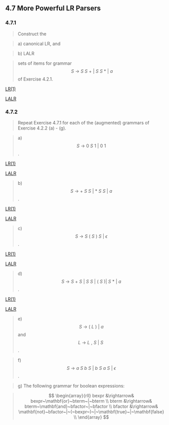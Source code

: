 ## 4.7 More Powerful LR Parsers

### 4.7.1

> Construct the

> a) canonical LR, and

> b) LALR

> sets of items for grammar $$~S~\rightarrow~S~S~+~|~S~S~*~|~a$$ of Exercise 4.2.1.

[LR(1)](https://cyberzhg.github.io/toolbox/lr1?grammar=UyAtPiBTIFMgKwogICB8IFMgUyAqCiAgIHwgYQ==)

[LALR](https://cyberzhg.github.io/toolbox/lalr?grammar=UyAtPiBTIFMgKwogICB8IFMgUyAqCiAgIHwgYQ==)

### 4.7.2

> Repeat Exercise 4.7.1 for each of the (augmented) grammars of Exercise 4.2.2 (a) - (g).

> a) $$S~\rightarrow~0~S~1~|~0~1$$.

[LR(1)](https://cyberzhg.github.io/toolbox/lr1?grammar=UyAtPiAwIFMgMSB8IDAgMQ==)

[LALR](https://cyberzhg.github.io/toolbox/lalr?grammar=UyAtPiAwIFMgMSB8IDAgMQ==)

> b) $$S~\rightarrow~+~S~S~|~*~S~S~|~a$$.

[LR(1)](https://cyberzhg.github.io/toolbox/lr1?grammar=UyAtPiArIFMgUyB8ICogUyBTIHwgYQ==)

[LALR](https://cyberzhg.github.io/toolbox/lalr?grammar=UyAtPiArIFMgUyB8ICogUyBTIHwgYQ==)

> c) $$S~\rightarrow~S~(~S~)~S~|~\epsilon$$.

[LR(1)](https://cyberzhg.github.io/toolbox/lr1?grammar=UyAtPiBTICggUyApIFMgfCDPtQ==)

[LALR](https://cyberzhg.github.io/toolbox/lalr?grammar=UyAtPiBTICggUyApIFMgfCDPtQ==)

> d) $$S~\rightarrow~S~+~S~|~S~S~|~(~S~)|~S~*~|~a$$.

[LR(1)](https://cyberzhg.github.io/toolbox/lr1?grammar=UyAtPiBTICsgUyB8IFMgUyB8ICggUyApIHwgUyAqIHwgYQ==)

[LALR](https://cyberzhg.github.io/toolbox/lalr?grammar=UyAtPiBTICsgUyB8IFMgUyB8ICggUyApIHwgUyAqIHwgYQ==)

> e) $$S~\rightarrow~(~L~)~|~a$$ and $$L~\rightarrow~L~,~S~|~S~$$.


> f) $$S~\rightarrow~a~S~b~S~|~b~S~a~S~|~\epsilon$$.


> g) The following grammar for boolean expressions:

> $$
\begin{array}{rll}
bexpr &\rightarrow& bexpr~\mathbf{or}~bterm~|~bterm \\
bterm &\rightarrow& bterm~\mathbf{and}~bfactor~|~bfactor \\
bfactor &\rightarrow& \mathbf{not}~bfactor~|~(~bexpr~)~|~\mathbf{true}~|~\mathbf{false} \\
\end{array}
$$
